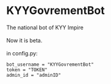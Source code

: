 # KYYGovrementBot
The national bot of KYY Impire<br/>
<br/>
Now it is beta.<br/>
<br/>
in config.py:<br/>
```
bot_username = "KYYGovrementBot"
token = "TOKEN"
admin_id = "adminID"
```
